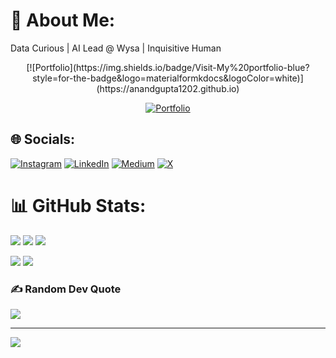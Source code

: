 # 💫 About Me:
Data Curious | AI Lead @ Wysa | Inquisitive Human

<div style="text-align: center;">
    [![Portfolio](https://img.shields.io/badge/Visit-My%20portfolio-blue?style=for-the-badge&logo=materialformkdocs&logoColor=white)](https://anandgupta1202.github.io)
</div>

<p align="center">
  <a href="https://anandgupta1202.github.io">
    <img src="https://img.shields.io/badge/Visit-My%20portfolio-blue?style=for-the-badge&logo=materialformkdocs&logoColor=white" alt="Portfolio">
  </a>
</p>

## 🌐 Socials:
[![Instagram](https://img.shields.io/badge/Instagram-%23E4405F.svg?logo=Instagram&logoColor=white)](https://instagram.com/habitcodes) [![LinkedIn](https://img.shields.io/badge/LinkedIn-%230077B5.svg?logo=linkedin&logoColor=white)](https://linkedin.com/in/anand-gupta-1202) [![Medium](https://img.shields.io/badge/Medium-12100E?logo=medium&logoColor=white)](https://medium.com/@anand.gupta1202) [![X](https://img.shields.io/badge/X-black.svg?logo=X&logoColor=white)](https://x.com/AnandGupta1202) 

# 📊 GitHub Stats:
![](https://github-readme-stats.vercel.app/api?username=anandgupta1202&theme=blue-green&hide_border=false&include_all_commits=true&count_private=true)
![](https://github-readme-streak-stats.herokuapp.com/?user=anandgupta1202&theme=blue-green&hide_border=false)
![](https://github-readme-stats.vercel.app/api/top-langs/?username=anandgupta1202&theme=blue-green&hide_border=false&include_all_commits=true&count_private=true&layout=compact)

<a><img src="https://github-readme-stats.vercel.app/api?username=anandgupta1202&theme=blue-green&hide_border=false&include_all_commits=true&count_private=true" width="auto" />
</a>
<a><img src="https://github-readme-stats.vercel.app/api/top-langs/?username=anandgupta1202&theme=blue-green&hide_border=false&include_all_commits=true&count_private=true&layout=compact" width="auto" />
</a>

### ✍️ Random Dev Quote
![](https://quotes-github-readme.vercel.app/api?type=horizontal&theme=radical)

---
[![](https://visitcount.itsvg.in/api?id=anandgupta1202&icon=0&color=0)](https://visitcount.itsvg.in)

<!-- Proudly created with GPRM ( https://gprm.itsvg.in ) -->